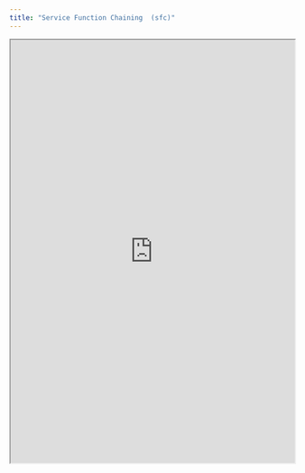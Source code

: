 ```yaml
---
title: "Service Function Chaining  (sfc)"
---
```




<iframe height="750" width="100%" src="https://ewelton.github.io/ktest/wiki.html#Service%20Function%20Chaining%20%20(sfc)"></iframe>
